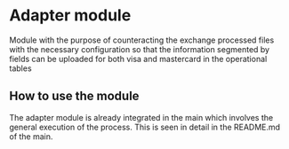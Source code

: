 Adapter module
==========
Module with the purpose of counteracting the exchange processed files with the necessary configuration so that the information segmented by fields can be uploaded for both visa and mastercard in the operational tables

How to use the module
--------------------
The adapter module is already integrated in the main which involves the general execution of the process. This is seen in detail in the README.md of the main.
